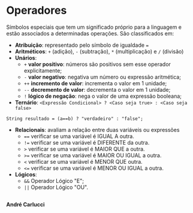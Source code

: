 # Operadores

Símbolos especiais que tem um significado próprio para a linguagem e estão associados a determinadas operações. São classificados em:

 - **Atribuição**: representado pelo símbolo de igualdade `=`
 - **Aritméticos**: `+` (adição), `-` (subtração), `*` (multiplicação) e `/` (divisão)
 - **Unários**:
   - `+` **valor positivo**: números são positivos sem esse operador explicitamente;
   - `-` **valor negativo**: negativa um número ou expressão aritmética;
   - `++` **incremento de valor**: incrementa o valor em 1 unidade;
   - `--` **decremento de valor**: decrementa o valor em 1 unidade;
   - `!` **lógico de negação**: nega o valor de uma expressão booleana;
 - **Ternário**: `<Expressão Condicional> ? <Caso seja true> : <Caso seja false>`
```
String resultado = (a==b) ? "verdadeiro" : "false";
```
 - **Relacionais**: avaliam a relação entre duas variáveis ou expressões
   - `==` verificar se uma variável é IGUAL A outra.
   - `!=` verificar se uma variável é DIFERENTE da outra.
   - `>` verificar se uma variável é MAIOR QUE a outra.
   - `>=` verificar se uma variável é MAIOR OU IGUAL a outra.
   - `<` verificar se uma variável é MENOR QUE outra.
   - `<=` verificar se uma variável é MENOR OU IGUAL a outra.
 - **Lógicos**:
   - `&&` Operador Lógico "E";
   - `||` Operador Lógico "OU".

##
**André Carlucci**
